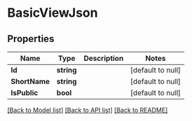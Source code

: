 # BasicViewJson

## Properties
Name | Type | Description | Notes
------------ | ------------- | ------------- | -------------
**Id** | **string** |  | [default to null]
**ShortName** | **string** |  | [default to null]
**IsPublic** | **bool** |  | [default to null]

[[Back to Model list]](../README.md#documentation-for-models) [[Back to API list]](../README.md#documentation-for-api-endpoints) [[Back to README]](../README.md)


